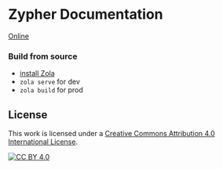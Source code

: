 # Zypher Documentation

[Online](https://docs.zypher.network)

### Build from source
- [install Zola](https://www.getzola.org/documentation/getting-started/installation/)
- `zola serve` for dev
- `zola build` for prod

## License
This work is licensed under a
[Creative Commons Attribution 4.0 International License][cc-by].

[![CC BY 4.0][cc-by-image]][cc-by]

[cc-by]: http://creativecommons.org/licenses/by/4.0/
[cc-by-image]: https://i.creativecommons.org/l/by/4.0/88x31.png
[cc-by-shield]: https://img.shields.io/badge/License-CC%20BY%204.0-lightgrey.svg
